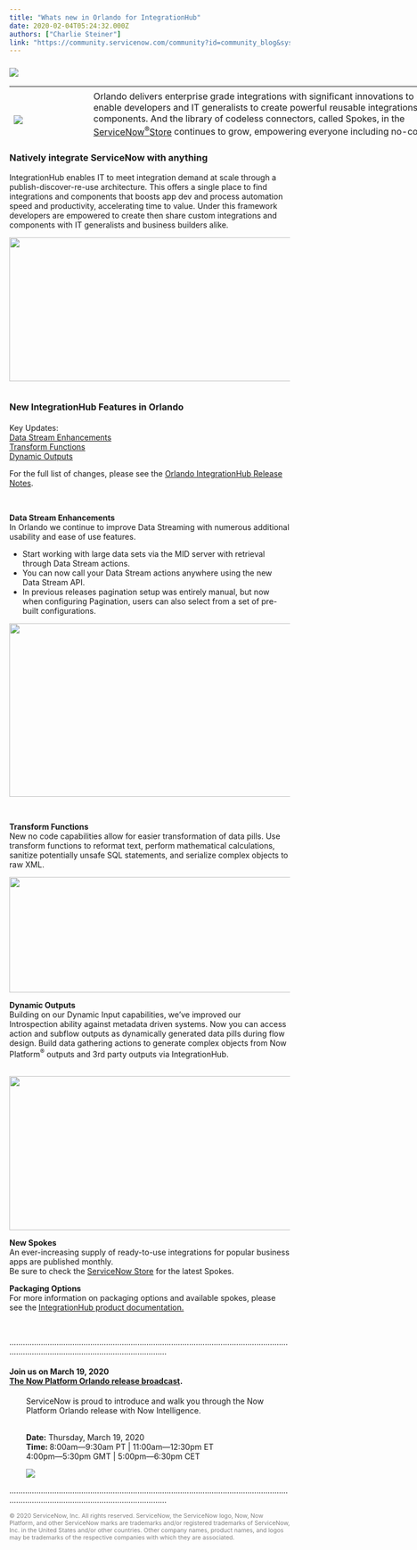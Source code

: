```yaml
---
title: "Whats new in Orlando for IntegrationHub"
date: 2020-02-04T05:24:32.000Z
authors: ["Charlie Steiner"]
link: "https://community.servicenow.com/community?id=community_blog&sys_id=c8cf56f4db360898d58ea345ca961917"
---
```

<h3 class="ng-scope"><span style="font-size: 12pt;"><img style="max-width: 100%; max-height: 480px;" src="https://community.servicenow.com/2b2a9e27db0fcc101cd8a345ca96193e.iix" /></span></h3>
<table style="width: 778px; height: 96px;"><tbody><tr style="height: 121.781px;"><td style="width: 133px; height: 121.781px;"><img style="max-width: 100%; max-height: 480px;" src="https://community.servicenow.com/9a853623db4b8454d82ffb243996199e.iix" /></td><td style="width: 645px; height: 121.781px;">Orlando delivers enterprise grade integrations with significant innovations to enable developers and IT generalists to create powerful reusable integrations and components. And the library of codeless connectors, called Spokes, in the <a href="https://store.servicenow.com/sn_appstore_store.do#!/store/search?category&#61;IntegrationHub&amp;apptype&#61;integrations&amp;orderby&#61;newest " target="_blank" rel="noopener noreferrer nofollow">ServiceNow<sup>®</sup>Store</a> continues to grow, empowering everyone including no-code process analysts to easily extend digital workflows to 3rd party services.</td></tr></tbody></table>
<h3><strong>Natively integrate ServiceNow with anything</strong></h3>
<p>IntegrationHub enables IT to meet integration demand at scale through a publish-discover-re-use architecture. This offers a single place to find integrations and components that boosts app dev and process automation speed and productivity, accelerating time to value. Under this framework developers are empowered to create then share custom integrations and components with IT generalists and business builders alike.</p>
<p style="text-align: center;"><img style="max-width: 100%; max-height: 480px;" src="https://community.servicenow.com/bad372abdb0b8454d82ffb24399619c0.iix" width="544" height="258" /><br /><br /></p>
<h4><span style="font-size: 12pt;"><strong>New IntegrationHub Features in Orlando</strong></span></h4>
<p>Key Updates: <br /><a href="https://docs.servicenow.com/bundle/orlando-application-development/page/app-store/dev_portal/API_reference/ScriptableFlowAPI/concept/ScriptableFlowAPI.html" target="_blank" rel="noopener noreferrer nofollow">Data Stream Enhancements</a><br /><a href="https://docs.servicenow.com/bundle/orlando-servicenow-platform/page/administer/flow-designer/concept/transform-functions.html" target="_blank" rel="noopener noreferrer nofollow">Transform Functions</a><br /><a href="https://docs.servicenow.com/bundle/orlando-servicenow-platform/page/administer/flow-designer/concept/dynamic-outputs.html" target="_blank" rel="noopener noreferrer nofollow">Dynamic Outputs</a></p>
<p>For the full list of changes, please see the <a href="https://docs.servicenow.com/bundle/orlando-release-notes/page/release-notes/now-platform-capabilities/integrationhub-rn.html#d54308e345" target="_blank" rel="noopener noreferrer nofollow">Orlando IntegrationHub Release Notes</a>.</p>
<p> </p>
<p><strong>Data Stream Enhancements<br /></strong>In Orlando we continue to improve Data Streaming with numerous additional usability and ease of use features.</p>
<ul><li>Start working with large data sets via the MID server with retrieval through Data Stream actions.</li><li>You can now call your Data Stream actions anywhere using the new Data Stream API.</li><li>In previous releases pagination setup was entirely manual, but now when configuring Pagination, users can also select from a set of pre-built configurations.</li></ul>
<p style="text-align: center;"><img style="max-width: 100%; max-height: 480px;" src="https://community.servicenow.com/13a0aa30db760898d58ea345ca9619c5.iix" width="534" height="311" /></p>
<p style="text-align: left;"> </p>
<p><strong>Transform Functions</strong> <br />New no code capabilities allow for easier transformation of data pills. Use transform functions to reformat text, perform mathematical calculations, sanitize potentially unsafe SQL statements, and serialize complex objects to raw XML. </p>
<p style="text-align: center;"><img style="max-width: 100%; max-height: 480px;" src="https://community.servicenow.com/67616af4db760898d58ea345ca96191d.iix" width="636" height="207" /></p>
<p><strong>Dynamic Outputs </strong><br />Building on our Dynamic Input capabilities, we’ve improved our Introspection ability against metadata driven systems. Now you can access action and subflow outputs as dynamically generated data pills during flow design. Build data gathering actions to generate complex objects from Now Platform<sup>®</sup> outputs and 3rd party outputs via IntegrationHub.</p>
<p style="text-align: center;"> <img style="max-width: 100%; max-height: 480px;" src="https://community.servicenow.com/86a1e278db760898d58ea345ca9619a2.iix" width="533" height="276" /></p>
<p><strong>New Spokes</strong> <br />An ever-increasing supply of ready-to-use integrations for popular business apps are published monthly. <br />Be sure to check the <a href="https://store.servicenow.com/sn_appstore_store.do#!/store/search?category&#61;IntegrationHub&amp;apptype&#61;integrations&amp;orderby&#61;newest  " target="_blank" rel="noopener noreferrer nofollow">ServiceNow Store</a> for the latest Spokes.</p>
<p><strong>Packaging Options</strong> <br />For more information on packaging options and available spokes, please see the <a href="https://docs.servicenow.com/bundle/orlando-servicenow-platform/page/administer/flow-designer/concept/request-ih-overview.html" target="_blank" rel="noopener noreferrer nofollow">IntegrationHub product documentation.</a></p>
<p> </p>
<p class="ng-scope">..................................................................................................................................................................................................</p>
<h4 class="ng-scope">Join us on March 19, 2020 <br /><a href="https://go.servicenow.com/LP&#61;14127?referenceSource&#61;communityblog" target="_blank" rel="noopener noreferrer nofollow">The Now Platform Orlando release broadcast</a>.</h4>
<p class="ng-scope" style="padding-left: 30px;">ServiceNow is proud to introduce and walk you through the Now Platform Orlando release with Now Intelligence.</p>
<p class="ng-scope" style="padding-left: 30px;"><br /><strong>Date:</strong> Thursday, March 19, 2020 <br /> <strong>Time: </strong>8:00am—9:30am PT | 11:00am—12:30pm ET <br /> 4:00pm—5:30pm GMT | 5:00pm—6:30pm CET</p>
<p class="ng-scope" style="padding-left: 30px;"><a href="https://www.servicenow.com/lpwbr/document-your-servicenow-expertise.html?cid&#61;i:com:smkc:csc" target="new" rel="noopener noreferrer nofollow"><img class="community_image_fullscreen" src="https://community.servicenow.comhttps://community.servicenow.com/730ac762db4f04101cd8a345ca96197c.iix" /></a></p>
<p class="ng-scope">..................................................................................................................................................................................................</p>
<p><span style="font-size: 8pt; color: #808080;"><span class="TextRun SCXW76328093 BCX0" lang="EN-US"><span class="NormalTextRun CommentStart SCXW76328093 BCX0">© 2020 ServiceNow, Inc. All rights reserved. ServiceNow, the ServiceNow logo, Now, Now Platform, and other ServiceNow marks are trademarks and/or registered trademarks of ServiceNow, Inc. in the United States and/or other countries. Other company names, product names, and logos may be trademarks of the respective companies with which they are associated.</span></span><span class="EOP SCXW76328093 BCX0"> <br /></span></span></p>